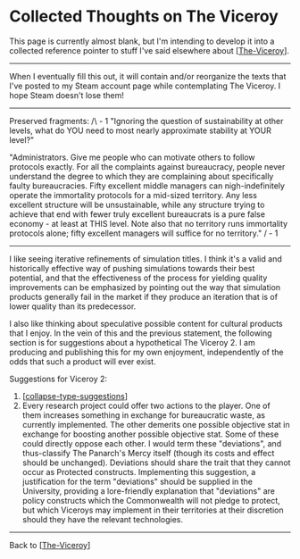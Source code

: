 # Collected Thoughts on The Viceroy

This page is currently almost blank, but I'm intending to develop it into a collected reference pointer to stuff I've said elsewhere about [[The-Viceroy]].

---
When I eventually fill this out, it will contain and/or reorganize the texts that I've posted to my Steam account page while contemplating The Viceroy.  I hope Steam doesn't lose them!

---
Preserved fragments:
/\ - 1
"Ignoring the question of sustainability at other levels, what do YOU need to most nearly approximate stability at YOUR level?"

"Administrators.  Give me people who can motivate others to follow protocols exactly.  For all the complaints against bureaucracy, people never understand the degree to which they are complaining about specifically faulty bureaucracies.  Fifty excellent middle managers can nigh-indefinitely operate the immortality protocols for a mid-sized territory.  Any less excellent structure will be unsustainable, while any structure trying to achieve that end with fewer truly excellent bureaucrats is a pure false economy - at least at THIS level.  Note also that no territory runs immortality protocols alone; fifty excellent managers will suffice for no territory."
\/ - 1

---
I like seeing iterative refinements of simulation titles.  I think it's a valid and historically effective way of pushing simulations towards their best potential, and that the effectiveness of the process for yielding quality improvements can be emphasized by pointing out the way that simulation products generally fail in the market if they produce an iteration that is of lower quality than its predecessor.

I also like thinking about speculative possible content for cultural products that I enjoy.  In the vein of this and the previous statement, the following section is for suggestions about a hypothetical The Viceroy 2.  I am producing and publishing this for my own enjoyment, independently of the odds that such a product will ever exist.

Suggestions for Viceroy 2:
1. [[collapse-type-suggestions]]
2. Every research project could offer two actions to the player.  One of them increases something in exchange for bureaucratic waste, as currently implemented.  The other demerits one possible objective stat in exchange for boosting another possible objective stat.  Some of these could directly oppose each other.  I would term these "deviations", and thus-classify The Panarch's Mercy itself (though its costs and effect should be unchanged).  Deviations should share the trait that they cannot occur as Protected constructs.  Implementing this suggestion, a justification for the term "deviations" should be supplied in the University, providing a lore-friendly explanation that "deviations" are policy constructs which the Commonwealth will not pledge to protect, but which Viceroys may implement in their territories at their discretion should they have the relevant technologies.

---
Back to [[The-Viceroy]]

[//begin]: # "Autogenerated link references for markdown compatibility"
[collapse-type-suggestions]: collapse-type-suggestions.md "Collapse Type Suggestions"
[The-Viceroy]: The-Viceroy.md "The-Viceroy"
[//end]: # "Autogenerated link references"